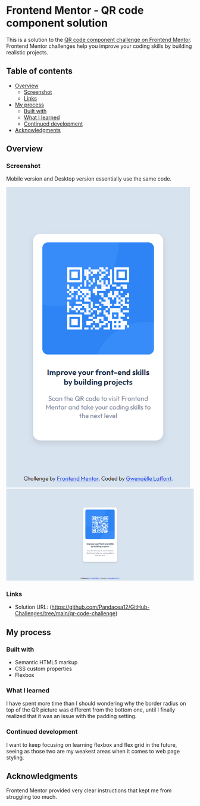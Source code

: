 # Frontend Mentor - QR code component solution

This is a solution to the [QR code component challenge on Frontend Mentor](https://www.frontendmentor.io/challenges/qr-code-component-iux_sIO_H). Frontend Mentor challenges help you improve your coding skills by building realistic projects. 

## Table of contents

- [Overview](#overview)
  - [Screenshot](#screenshot)
  - [Links](#links)
- [My process](#my-process)
  - [Built with](#built-with)
  - [What I learned](#what-i-learned)
  - [Continued development](#continued-development)
- [Acknowledgments](#acknowledgments)

## Overview

### Screenshot


Mobile version and Desktop version essentially use the same code.

![](./images/qr-mobile.png)
![](./images/qr-desktop.png)

### Links

- Solution URL: (https://github.com/Pandacea12/GitHub-Challenges/tree/main/qr-code-challenge)

## My process

### Built with

- Semantic HTML5 markup
- CSS custom properties
- Flexbox

### What I learned

I have spent more time than I should wondering why the border radius on top of the QR picture was different from the bottom one, until I finally realized that it was an issue with the padding setting.

### Continued development

I want to keep focusing on learning flexbox and flex grid in the future, seeing as those two are my weakest areas when it comes to web page styling.

## Acknowledgments

Frontend Mentor provided very clear instructions that kept me from struggling too much.


